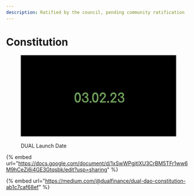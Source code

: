 ```yaml
---
description: Ratified by the council, pending community ratification
---
```


# Constitution

<figure><img src="../../.gitbook/assets/Launch Date.png" alt=""><figcaption><p>DUAL Launch Date</p></figcaption></figure>

{% embed url="https://docs.google.com/document/d/1xSwWPgjtlXU3CrBM5TFr1ww6M9hCeZi6i4GE3Gtqsbk/edit?usp=sharing" %}

{% embed url="https://medium.com/@dualfinance/dual-dao-constitution-ab1c7caf68ef" %}
